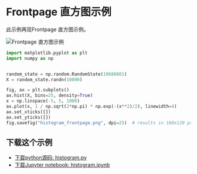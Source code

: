 # Frontpage 直方图示例

此示例再现Frontpage 直方图示例。

![Frontpage 直方图示例](https://matplotlib.org/_images/sphx_glr_histogram_001.png)

```python
import matplotlib.pyplot as plt
import numpy as np


random_state = np.random.RandomState(19680801)
X = random_state.randn(10000)

fig, ax = plt.subplots()
ax.hist(X, bins=25, density=True)
x = np.linspace(-5, 5, 1000)
ax.plot(x, 1 / np.sqrt(2*np.pi) * np.exp(-(x**2)/2), linewidth=4)
ax.set_xticks([])
ax.set_yticks([])
fig.savefig("histogram_frontpage.png", dpi=25)  # results in 160x120 px image
```

## 下载这个示例
            
- [下载python源码: histogram.py](https://matplotlib.org/_downloads/histogram.py)
- [下载Jupyter notebook: histogram.ipynb](https://matplotlib.org/_downloads/histogram.ipynb)

